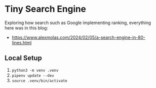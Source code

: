 # Tiny Search Engine

Exploring how search such as Google implementing ranking, everything here was in this blog:

- https://www.alexmolas.com/2024/02/05/a-search-engine-in-80-lines.html

## Local Setup

1. `python3 -m venv .venv`
2. `pipenv update --dev`
3. `source .venv/bin/activate`
